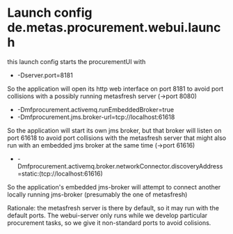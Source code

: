 
# Launch config de.metas.procurement.webui.launch

this launch config starts the procurementUI with

 * -Dserver.port=8181 
  
So the application will open its http web interface on port 8181 to avoid port collisions with a possibly running metasfresh server (->port 8080)

 * -Dmfprocurement.activemq.runEmbeddedBroker=true
 * -Dmfprocurement.jms.broker-url=tcp://localhost:61618

So the application will start its own jms broker, but that broker will listen on port 61618 to avoid port collisions with the metasfresh server that might also run with an embedded jms broker at the same time (->port 61616)

 * -Dmfprocurement.activemq.broker.networkConnector.discoveryAddress=static:(tcp://localhost:61616)

So the application's embedded jms-broker will attempt to connect another locally running jms-broker (presumably the one of metasfresh)  
  

Rationale: the metasfresh server is there by default, so it may run with the default ports. 
The webui-server only runs while we develop particular procurement tasks, so we give it non-standard ports to avoid colisions.